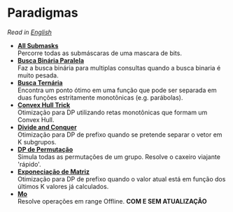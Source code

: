 # Paradigmas

*Read in [English](README.en.md)*

+ **[All Submasks](All%20Submasks)**  
Percorre todas as submáscaras de uma mascara de bits.
+ **[Busca Binária Paralela](Busca%20Binaria%20Paralela)**  
Faz a busca binária para multiplas consultas quando a busca binaria é muito pesada.
+ **[Busca Ternária](Busca%20Ternaria)**  
Encontra um ponto ótimo em uma função que pode ser separada em duas funções estritamente monotônicas (e.g. parábolas).
+ **[Convex Hull Trick](Convex%20Hull%20Trick)**  
Otimização para DP utilizando retas monotônicas que formam um Convex Hull.
+ **[Divide and Conquer](Divide%20and%20Conquer)**   
Otimização para DP de prefixo quando se pretende separar o vetor em K subgrupos.
+ **[DP de Permutação](DP%20de%20Permutacao)**  
Simula todas as permutações de um grupo. Resolve o caxeiro viajante 'rápido'.
+ **[Exponeciação de Matriz](Exponencia%C3%A7%C3%A3o%20de%20Matriz)**   
Otimização para DP de prefixo quando o valor atual está em função dos últimos K valores já calculados.
+ **[Mo](Mo/)**  
Resolve operações em range Offline. **COM E SEM ATUALIZAÇÂO**
